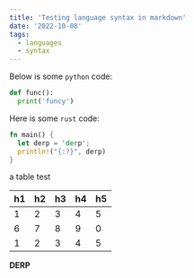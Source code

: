 ```yaml
---
title: 'Testing language syntax in markdown'
date: '2022-10-08'
tags:
  - languages
  - syntax
---
```


Below is some `python` code:

```python
def func():
  print('funcy')
```

Here is some `rust` code:

```rust
fn main() {
  let derp = 'derp';
  println!("{:?}", derp)
}
```

a table test

| h1 | h2 | h3 | h4 | h5 |
|----|----|----|----|----|
| 1  | 2  | 3  | 4  | 5  |
| 6  | 7  | 8  | 9  | 0  |
| 1  | 2  | 3  | 4  | 5  |

**DERP**
